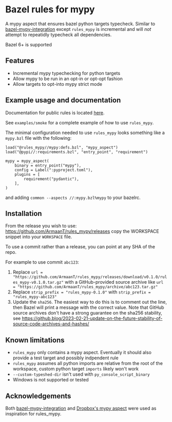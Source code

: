 # Bazel rules for mypy

A mypy aspect that ensures bazel python targets typecheck. Similar to [bazel-mypy-integration](https://github.com/bazel-contrib/bazel-mypy-integration) except `rules_mypy` is incremental and will _not_ attempt to repeatidly typecheck all dependencies.

Bazel 6+ is supported

## Features

- Incremental mypy typechecking for python targets
- Allow mypy to be run in an opt-in or opt-opt fashion
- Allow targets to opt-into mypy strict mode

## Example usage and documentation

Documentation for public rules is located [here](./docs/rules.md).

See `examples/smoke` for a complete example of how to use `rules_mypy`.

The minimal configuration needed to use `rules_mypy` looks something like a `mypy.bzl` file with the following:

```bazel
load("@rules_mypy//mypy:defs.bzl", "mypy_aspect")
load("@pypi//:requirements.bzl", "entry_point", "requirement")

mypy = mypy_aspect(
    binary = entry_point("mypy"),
    config = Label(":pyproject.toml"),
    plugins = [
        requirement("pydantic"),
    ],
)
```

and adding `common --aspects //:mypy.bzl%mypy` to your bazelrc.

## Installation

From the release you wish to use:
<https://github.com/ArmaanT/rules_mypy/releases>
copy the WORKSPACE snippet into your `WORKSPACE` file.

To use a commit rather than a release, you can point at any SHA of the repo.

For example to use commit `abc123`:

1. Replace `url = "https://github.com/ArmaanT/rules_mypy/releases/download/v0.1.0/rules_mypy-v0.1.0.tar.gz"` with a GitHub-provided source archive like `url = "https://github.com/ArmaanT/rules_mypy/archive/abc123.tar.gz"`
1. Replace `strip_prefix = "rules_mypy-0.1.0"` with `strip_prefix = "rules_mypy-abc123"`
1. Update the `sha256`. The easiest way to do this is to comment out the line, then Bazel will
   print a message with the correct value. Note that GitHub source archives don't have a strong
   guarantee on the sha256 stability, see
   <https://github.blog/2023-02-21-update-on-the-future-stability-of-source-code-archives-and-hashes/>

## Known limitations

- `rules_mypy` only contains a mypy aspect. Eventually it should also provide a test target and possibly indpendent rule
- `rules_mypy` assumes all python imports are relative from the root of the workspace, custom python target `imports` likely won't work
- `--custom-typeshed-dir` isn't used with `py_console_script_binary`
- Windows is not supported or tested

## Acknowledgements

Both [bazel-mypy-integration](https://github.com/bazel-contrib/bazel-mypy-integration) and [Dropbox's mypy aspect](https://github.com/dropbox/dbx_build_tools/blob/master/build_tools/py/mypy.bzl) were used as inspiration for rules_mypy.
